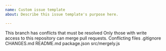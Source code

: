 ```yaml
---
name: Custom issue template
about: Describe this issue template's purpose here.

---
```



This branch has conflicts that must be resolved
Only those with write access to this repository can merge pull requests.
Conflicting files
.gitignore
CHANGES.md
README.md
package.json
src/mergely.js
